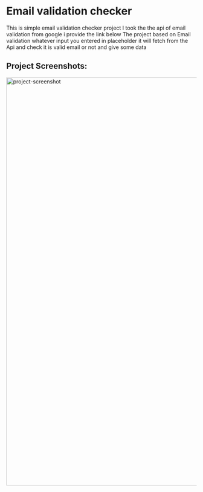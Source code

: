 <h1 text-align="center" id="title">Email validation checker</h1>

<p id="description">This is simple email validation checker project I took the the api of email validation from google i provide the link below The project based on Email validation whatever input you entered in placeholder it will fetch from the Api and check it is valid email or not and give some data</p>

<h2>Project Screenshots:</h2>

<img src="C:\Email_Validator_Project\demo project image\Screenshot 2024-04-26 001915.png" alt="project-screenshot" width="1920px" height="1080px/">

